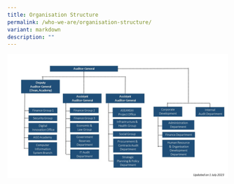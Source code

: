 ```yaml
---
title: Organisation Structure
permalink: /who-we-are/organisation-structure/
variant: markdown
description: ""
---
```

![](/images/org_chart_2023___1_jul_2023.jpg)